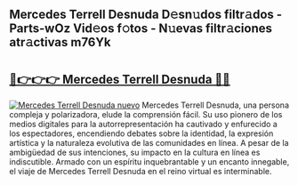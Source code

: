 ## Mercedes Terrell Desnuda D𝚎sn𝚞dos filtr𝚊dos - Parts-wOz Vid𝚎os f𝚘tos - N𝚞evas filtr𝚊ciones atr𝚊ctivas m76Yk

# <h2><a href="http://mbb92j.tromn.icu/?c=Mercedes+Terrell+Desnuda">🔗👉👉👉 Mercedes Terrell Desnuda 🔗🔗</a></h2>

[![Mercedes Terrell Desnuda nuevo](https://i.imgur.com/pEAQMta.gif)](http://mbb92j.tromn.icu/?c=Mercedes+Terrell+Desnuda)
Mercedes Terrell Desnuda, una persona compleja y polarizadora, elude la comprensión fácil. Su uso pionero de los medios digitales para la autorrepresentación ha cautivado y enfurecido a los espectadores, encendiendo debates sobre la identidad, la expresión artística y la naturaleza evolutiva de las comunidades en línea. A pesar de la ambigüedad de sus intenciones, su impacto en la cultura en línea es indiscutible. Armado con un espíritu inquebrantable y un encanto innegable, el viaje de Mercedes Terrell Desnuda en el reino virtual es interminable.
